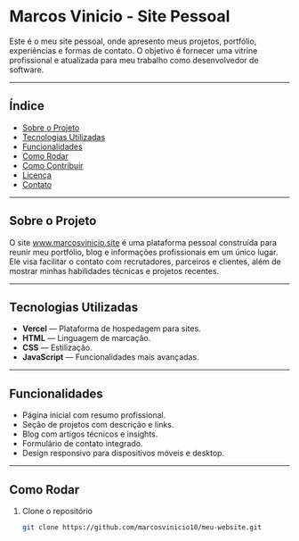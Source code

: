 # Marcos Vinicio - Site Pessoal

Este é o meu site pessoal, onde apresento meus projetos, portfólio, experiências e formas de contato. O objetivo é fornecer uma vitrine profissional e atualizada para meu trabalho como desenvolvedor de software.

---

## Índice

- [Sobre o Projeto](#sobre-o-projeto)  
- [Tecnologias Utilizadas](#tecnologias-utilizadas)  
- [Funcionalidades](#funcionalidades)  
- [Como Rodar](#como-rodar)  
- [Como Contribuir](#como-contribuir)  
- [Licença](#licença)  
- [Contato](#contato)  

---

## Sobre o Projeto

O site www.marcosvinicio.site é uma plataforma pessoal construída para reunir meu portfólio, blog e informações profissionais em um único lugar. Ele visa facilitar o contato com recrutadores, parceiros e clientes, além de mostrar minhas habilidades técnicas e projetos recentes.

---

## Tecnologias Utilizadas


- **Vercel** — Plataforma de hospedagem para sites.
- **HTML** — Linguagem de marcação.
- **CSS** — Estilização.
- **JavaScript** — Funcionalidades mais avançadas.  

---

## Funcionalidades

- Página inicial com resumo profissional.  
- Seção de projetos com descrição e links.  
- Blog com artigos técnicos e insights.  
- Formulário de contato integrado.  
- Design responsivo para dispositivos móveis e desktop.  

---

## Como Rodar

1. Clone o repositório  
   ```bash
   git clone https://github.com/marcosvinicio10/meu-website.git
